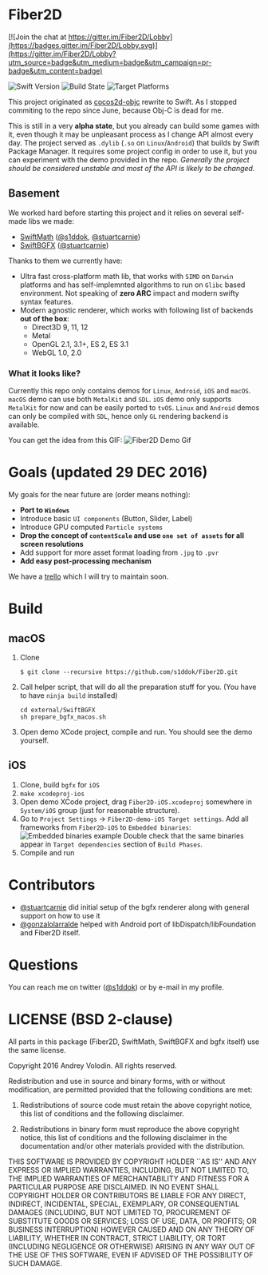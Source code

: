 # Fiber2D

[![Join the chat at https://gitter.im/Fiber2D/Lobby](https://badges.gitter.im/Fiber2D/Lobby.svg)](https://gitter.im/Fiber2D/Lobby?utm_source=badge&utm_medium=badge&utm_campaign=pr-badge&utm_content=badge)

![Swift Version](https://img.shields.io/badge/swift-3.0.2-green.svg?style=flat)
![Build State](https://img.shields.io/wercker/ci/wercker/docs.svg)
![Target Platforms](https://img.shields.io/badge/platform-iOS%20%7C%20tvOS%20%7C%20macOS%20%7C%20linux%20%7C%20Android%20-lightgrey.svg)

This project originated as [cocos2d-objc](https://github.com/cocos2d/cocos2d-objc) rewrite to Swift. As I stopped commiting to the repo since June, because Obj-C is dead for me. 

This is still in a very **alpha state**, but you already can build some games with it, even though it may be unpleasant process as I change API almost every day. The project served as `.dylib` (`.so` on `Linux`/`Android`) that builds by Swift Package Manager. It requires some project config in order to use it, but you can experiment with the demo provided in the repo.
*Generally the project should be considered unstable and most of the API is likely to be changed.*

## Basement 
We worked hard before starting this project and it relies on several self-made libs we made:
* [SwiftMath](https://github.com/SwiftGFX/SwiftMath) ([@s1ddok](https://github.com/s1ddok), [@stuartcarnie](https://github.com/stuartcarnie))
* [SwiftBGFX](https://github.com/SwiftGFX/SwiftBGFX) ([@stuartcarnie](https://github.com/stuartcarnie))

Thanks to them we currently have:
* Ultra fast cross-platform math lib, that works with `SIMD` on `Darwin` platforms and has self-implemnted algorithms to run on `Glibc` based environment. Not speaking of **zero ARC** impact and modern swifty syntax features.
* Modern agnostic renderer, which works with following list of backends **out of the box**:
  * Direct3D 9, 11, 12
  * Metal
  * OpenGL 2.1, 3.1+, ES 2, ES 3.1
  * WebGL 1.0, 2.0

### What it looks like?
Currently this repo only contains demos for `Linux`, `Android`, `iOS` and `macOS`. `macOS` demo can use both `MetalKit` and `SDL`. `iOS` demo only supports `MetalKit` for now and can be easily ported to `tvOS`. `Linux` and `Android` demos can only be compiled with `SDL`, hence only `GL` rendering backend is available.

You can get the idea from this GIF: 
![Fiber2D Demo Gif](http://imgur.com/CP6d9kT.gif)

# Goals (updated 29 DEC 2016)
My goals for the near future are (order means nothing):

* **Port to `Windows`**
* Introduce basic `UI components` (Button, Slider, Label)
* Introduce GPU computed `Particle systems` 
* **Drop the concept of `contentScale` and use `one set of assets` for all screen resolutions**
* Add support for more asset format loading from `.jpg` to `.pvr`
* **Add easy post-processing mechanism**

We have a [trello](https://trello.com/b/eUe8CkrW/fiber2d) which I will try to maintain soon.

# Build
## macOS
1. Clone

   ```$ git clone --recursive https://github.com/s1ddok/Fiber2D.git```

2. Call helper script, that will do all the preparation stuff for you. (You have to have `ninja build` installed)

   ```
   cd external/SwiftBGFX
   sh prepare_bgfx_macos.sh
   ```

3. Open demo XCode project, compile and run. You should see the demo yourself.

## iOS

1. Clone, build `bgfx` for `iOS`
2. ``` make xcodeproj-ios ```
3. Open demo XCode project, drag `Fiber2D-iOS.xcodeproj` somewhere in `System/iOS` group (just for reasonable structure).
4. Go to `Project Settings` -> `Fiber2D-demo-iOS Target settings`. Add all frameworks from `Fiber2D-iOS` to `Embedded binaries`:
![Embedded binaries example](https://i.gyazo.com/9be53aecedc25126a891d26554695c5a.png)
Double check that the same binaries appear in `Target dependencies` section of `Build Phases`.
5. Compile and run

# Contributors 

* [@stuartcarnie](https://github.com/stuartcarnie) did initial setup of the bgfx renderer along with general support on how to use it
* [@gonzalolarralde](https://github.com/gonzalolarralde) helped with Android port of libDispatch/libFoundation and Fiber2D itself.

# Questions

You can reach me on twitter ([@s1ddok](https://twitter.com/s1ddok)) or by e-mail in my profile.

# LICENSE (BSD 2-clause)

All parts in this package (Fiber2D, SwiftMath, SwiftBGFX and bgfx itself) use the same license. 

Copyright 2016 Andrey Volodin. All rights reserved.

Redistribution and use in source and binary forms, with or without
modification, are permitted provided that the following conditions are met:

   1. Redistributions of source code must retain the above copyright notice,
      this list of conditions and the following disclaimer.

   2. Redistributions in binary form must reproduce the above copyright
      notice, this list of conditions and the following disclaimer in the
      documentation and/or other materials provided with the distribution.

THIS SOFTWARE IS PROVIDED BY COPYRIGHT HOLDER ``AS IS'' AND ANY EXPRESS OR
IMPLIED WARRANTIES, INCLUDING, BUT NOT LIMITED TO, THE IMPLIED WARRANTIES OF
MERCHANTABILITY AND FITNESS FOR A PARTICULAR PURPOSE ARE DISCLAIMED. IN NO
EVENT SHALL COPYRIGHT HOLDER OR CONTRIBUTORS BE LIABLE FOR ANY DIRECT,
INDIRECT, INCIDENTAL, SPECIAL, EXEMPLARY, OR CONSEQUENTIAL DAMAGES
(INCLUDING, BUT NOT LIMITED TO, PROCUREMENT OF SUBSTITUTE GOODS OR SERVICES;
LOSS OF USE, DATA, OR PROFITS; OR BUSINESS INTERRUPTION) HOWEVER CAUSED AND
ON ANY THEORY OF LIABILITY, WHETHER IN CONTRACT, STRICT LIABILITY, OR TORT
(INCLUDING NEGLIGENCE OR OTHERWISE) ARISING IN ANY WAY OUT OF THE USE OF
THIS SOFTWARE, EVEN IF ADVISED OF THE POSSIBILITY OF SUCH DAMAGE.
